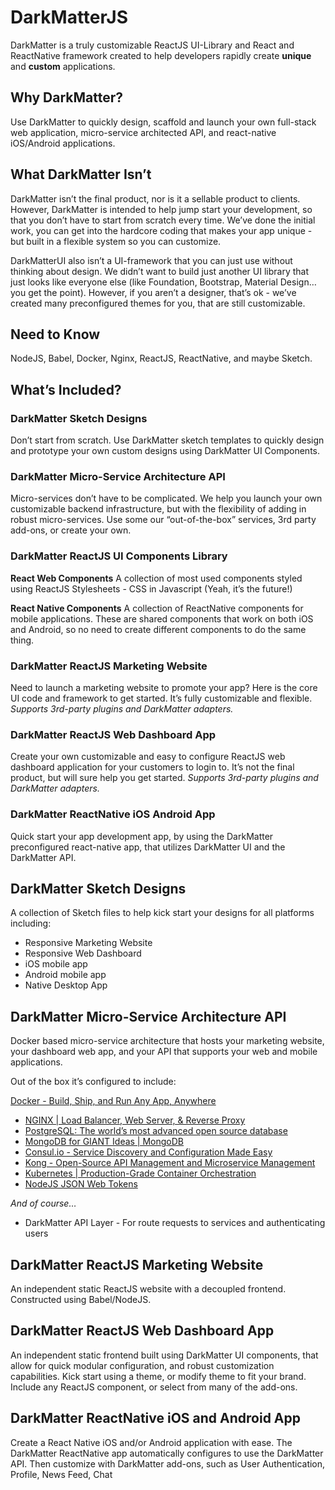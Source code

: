 # DarkMatterJS
DarkMatter is a truly customizable ReactJS UI-Library and React and ReactNative framework created to help developers rapidly create **unique** and **custom** applications.

## Why DarkMatter?
Use DarkMatter to quickly design, scaffold and launch your own full-stack web application, micro-service architected API, and react-native iOS/Android applications.

## What DarkMatter Isn’t
DarkMatter isn’t the final product, nor is it a sellable product to clients. However, DarkMatter is intended to help jump start your development, so that you don’t have to start from scratch every time. We’ve done the initial work, you can get into the hardcore coding that makes your app unique - but built in a flexible system so you can customize.

DarkMatterUI also isn’t a UI-framework that you can just use without thinking about design. We didn’t want to build just another UI library that just looks like everyone else (like Foundation,  Bootstrap, Material Design… you get the point). However, if you aren’t a designer, that’s ok - we’ve created many preconfigured themes for you, that are still customizable. 

## Need to Know
NodeJS, Babel, Docker, Nginx, ReactJS, ReactNative, and maybe Sketch.


## What’s Included?

### DarkMatter Sketch Designs
Don’t start from scratch. Use DarkMatter sketch templates to quickly design and prototype your own custom designs using DarkMatter UI Components.

### DarkMatter Micro-Service Architecture API
Micro-services don’t have to be complicated. We help you launch your own customizable backend infrastructure, but with the flexibility of adding in robust micro-services. Use some our “out-of-the-box” services, 3rd party add-ons, or create your own.

### DarkMatter ReactJS UI Components Library

**React Web Components**
A collection of most used components styled using ReactJS Stylesheets - CSS in Javascript (Yeah, it’s the future!)

**React Native Components**
A collection of ReactNative components for mobile applications. These are shared components that work on both iOS and Android, so no need to create different components to do the same thing.

### DarkMatter ReactJS Marketing Website
Need to launch a marketing website to promote your app? Here is the core UI code and framework to get started. It’s fully customizable and flexible. *Supports 3rd-party plugins and DarkMatter adapters.*

### DarkMatter ReactJS Web Dashboard App
Create your own customizable and easy to configure ReactJS web dashboard application for your customers to login to. It’s not the final product, but will sure help you get started. *Supports 3rd-party plugins and DarkMatter adapters.*

### DarkMatter ReactNative iOS Android App
Quick start your app development app, by using the DarkMatter preconfigured react-native app, that utilizes DarkMatter UI and the DarkMatter API.


## DarkMatter Sketch Designs
A collection of Sketch files to help kick start your designs for all platforms including: 
- Responsive Marketing Website
- Responsive Web Dashboard
- iOS mobile app
- Android mobile app
- Native Desktop App


## DarkMatter Micro-Service Architecture API
Docker based micro-service architecture that hosts your marketing website, your dashboard web app, and your API that supports your web and mobile applications. 

Out of the box it’s configured to include:

[Docker - Build, Ship, and Run Any App, Anywhere](https://www.docker.com/)
- [NGINX | Load Balancer, Web Server, & Reverse Proxy](https://www.nginx.com/)
- [PostgreSQL: The world’s most advanced open source database](https://www.postgresql.org/)
- [MongoDB for GIANT Ideas | MongoDB](https://www.mongodb.com/)
- [Consul.io - Service Discovery and Configuration Made Easy](https://www.consul.io/)
- [Kong - Open-Source API Management and Microservice Management](https://getkong.org/)
- [Kubernetes | Production-Grade Container Orchestration](https://kubernetes.io/)
- [NodeJS JSON Web Tokens](https://github.com/auth0/node-jsonwebtoken)

*And of course…*

- DarkMatter API Layer - For route requests to services and authenticating users



## DarkMatter ReactJS Marketing Website
An independent static ReactJS website with a decoupled frontend. Constructed using Babel/NodeJS.



## DarkMatter ReactJS Web Dashboard App
An independent static frontend built using DarkMatter UI components, that allow for quick modular configuration, and robust customization capabilities. Kick start using a theme, or modify theme to fit your brand. Include any ReactJS component, or select from many of the add-ons.


## DarkMatter ReactNative iOS and Android App
Create a React Native iOS and/or Android application with ease. The DarkMatter ReactNative app automatically configures to use the DarkMatter API. Then customize with DarkMatter add-ons, such as User Authentication, Profile, News Feed, Chat
